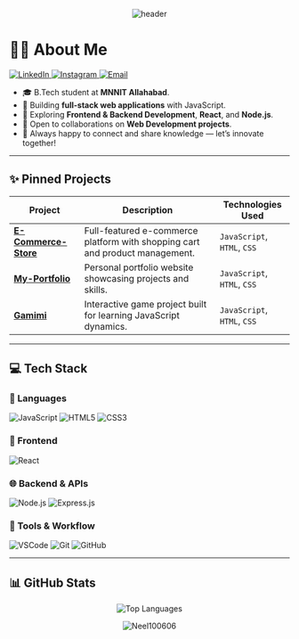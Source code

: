 <p align="center">
  <img src="https://capsule-render.vercel.app/api?type=waving&color=gradient&height=280&section=header&text=NEEL&fontSize=80&fontColor=ffffff&animation=twinkling&fontAlignY=35&desc=Building%20Web%20Solutions%20%7C%20Full-Stack%20Dev&descAlign=50&descAlignY=51" alt="header"/>
</p>

# 🙋‍♂️ About Me

<a href="https://www.linkedin.com/in/neel-mendapara-08244b324/" target="_blank">
  <img src="https://img.shields.io/badge/LinkedIn-0077B5?style=for-the-badge&logo=linkedin&logoColor=white" alt="LinkedIn"/>
</a>
<a href="https://www.instagram.com/neel_100606/" target="_blank">
  <img src="https://img.shields.io/badge/Instagram-E4405F?style=for-the-badge&logo=instagram&logoColor=white" alt="Instagram"/>
</a>
<a href="mailto:neelmendapara@gmail.com" target="_blank">
  <img src="https://img.shields.io/badge/Email-D14836?style=for-the-badge&logo=gmail&logoColor=white" alt="Email"/>
</a>

- 🎓 B.Tech student at **MNNIT Allahabad**.
- 🔭 Building **full-stack web applications** with JavaScript.
- 🌱 Exploring **Frontend & Backend Development**, **React**, and **Node.js**.
- 🤝 Open to collaborations on **Web Development projects**.
- 💬 Always happy to connect and share knowledge — let’s innovate together!

---

## ✨ Pinned Projects

| Project | Description | Technologies Used |
|---|---|---|
| **[E-Commerce-Store](https://github.com/Neel100606/E-Commerce-Store)** | Full-featured e-commerce platform with shopping cart and product management. | `JavaScript`, `HTML`, `CSS` |
| **[My-Portfolio](https://github.com/Neel100606/My-Portfolio)** | Personal portfolio website showcasing projects and skills. | `JavaScript`, `HTML`, `CSS` |
| **[Gamimi](https://github.com/Neel100606/Gamimi)** | Interactive game project built for learning JavaScript dynamics. | `JavaScript`, `HTML`, `CSS` |

---

## 💻 Tech Stack

### 🧠 Languages
![JavaScript](https://img.shields.io/badge/javascript-%23323330.svg?style=for-the-badge&logo=javascript&logoColor=%23F7DF1E)
![HTML5](https://img.shields.io/badge/html5-%23E34F26.svg?style=for-the-badge&logo=html5&logoColor=white)
![CSS3](https://img.shields.io/badge/css3-%231572B6.svg?style=for-the-badge&logo=css3&logoColor=white)

### 🎨 Frontend
![React](https://img.shields.io/badge/react-%2361DAFB.svg?style=for-the-badge&logo=react&logoColor=black)

### 🌐 Backend & APIs
![Node.js](https://img.shields.io/badge/node.js-43853D?style=for-the-badge&logo=node-dot-js&logoColor=white)
![Express.js](https://img.shields.io/badge/express.js-%23404d59.svg?style=for-the-badge&logo=express&logoColor=%2361DAFB)

### 🧰 Tools & Workflow
![VSCode](https://img.shields.io/badge/VSCode-%23007ACC.svg?style=for-the-badge&logo=visual-studio-code&logoColor=white)
![Git](https://img.shields.io/badge/git-%23F05033.svg?style=for-the-badge&logo=git&logoColor=white)
![GitHub](https://img.shields.io/badge/github-%23121011.svg?style=for-the-badge&logo=github&logoColor=white)

---

## 📊 GitHub Stats
<p align="center">
  <img src="https://github-readme-stats.vercel.app/api/top-langs/?username=Neel100606&theme=dark&hide_border=true&include_all_commits=true&count_private=false&layout=compact" alt="Top Languages" />
</p>
<p align="center"> 
  <img src="https://komarev.com/ghpvc/?username=Neel100606&label=Profile%20views&color=0e75b6&style=flat" alt="Neel100606" /> 
</p>
